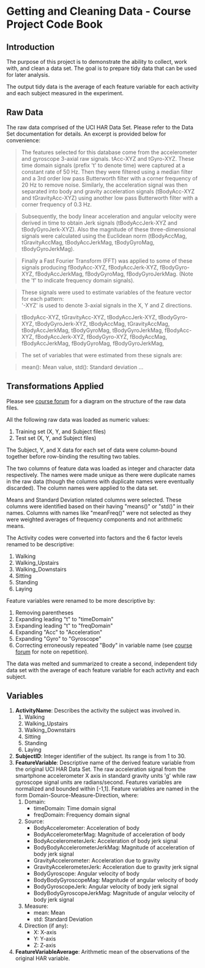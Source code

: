 Getting and Cleaning Data - Course Project Code Book
====================================================


Introduction
----
The purpose of this project is to demonstrate the ability to collect, work with, and clean a data set. The goal is to prepare tidy data that can be used for later analysis.

The output tidy data is the average of each feature variable for each activity and each subject measured in the experiment.


Raw Data
----
The raw data comprised of the UCI HAR Data Set. Please refer to the Data Set documentation for details. An excerpt is provided below for convenience:

> The features selected for this database come from the accelerometer and gyroscope 3-axial raw signals. tAcc-XYZ and tGyro-XYZ. These time domain signals (prefix 't' to denote time) were captured at a constant rate of 50 Hz. Then they were filtered using a median filter and a 3rd order low pass Butterworth filter with a corner frequency of 20 Hz to remove noise. Similarly, the acceleration signal was then separated into body and gravity acceleration signals (tBodyAcc-XYZ and tGravityAcc-XYZ) using another low pass Butterworth filter with a corner frequency of 0.3 Hz. 
    
> Subsequently, the body linear acceleration and angular velocity were derived in time to obtain Jerk signals (tBodyAccJerk-XYZ and tBodyGyroJerk-XYZ). Also the magnitude of these three-dimensional signals were calculated using the Euclidean norm (tBodyAccMag, tGravityAccMag, tBodyAccJerkMag, tBodyGyroMag, tBodyGyroJerkMag). 
    
> Finally a Fast Fourier Transform (FFT) was applied to some of these signals producing fBodyAcc-XYZ, fBodyAccJerk-XYZ, fBodyGyro-XYZ, fBodyAccJerkMag, fBodyGyroMag, fBodyGyroJerkMag. (Note the 'f' to indicate frequency domain signals). 
    
> These signals were used to estimate variables of the feature vector for each pattern:  
    '-XYZ' is used to denote 3-axial signals in the X, Y and Z directions.

> tBodyAcc-XYZ, 
tGravityAcc-XYZ,
tBodyAccJerk-XYZ,
tBodyGyro-XYZ,
tBodyGyroJerk-XYZ,
tBodyAccMag,
tGravityAccMag,
tBodyAccJerkMag,
tBodyGyroMag,
tBodyGyroJerkMag,
fBodyAcc-XYZ,
fBodyAccJerk-XYZ,
fBodyGyro-XYZ,
fBodyAccMag,
fBodyAccJerkMag,
fBodyGyroMag,
fBodyGyroJerkMag,

> The set of variables that were estimated from these signals are: 

> mean(): Mean value,
> std(): Standard deviation
> ...

Transformations Applied
-------

Please see [course forum](https://class.coursera.org/getdata-016/forum/thread?thread_id=50#comment-333) for a diagram on the structure of the raw data files. 

All the following raw data was loaded as numeric values:

1. Training set (X, Y, and Subject files)
2. Test set (X, Y, and Subject files)

The Subject, Y, and X data for each set of data were column-bound together before row-binding the resulting two tables.

The two columns of feature data was loaded as integer and character data respectively. The names were made unique as there were duplicate names in the raw data (though the columns with duplicate names were eventually discarded). The column names were applied to the data set. 

Means and Standard Deviation related columns were selected. These columns were identified based on their having "means()" or "std()" in their names. Columns with names like "meanFreq()" were not selected as they were weighted averages of frequency components and not arithmetic means. 

The Activity codes were converted into factors and the 6 factor levels renamed to be descriptive:

1. Walking
2. Walking_Upstairs
3. Walking_Downstairs
4. Sitting
5. Standing
6. Laying

Feature variables were renamed to be more descriptive by:

1. Removing parentheses 
2. Expanding leading "t" to "timeDomain"
3. Expanding leading "t" to "freqDomain"
4. Expanding "Acc" to "Acceleration"
5. Expanding "Gyro" to "Gyroscope"
6. Correcting erroneously repeated "Body" in variable name (see [course forum](https://class.coursera.org/getdata-016/forum/thread?thread_id=50#comment-382) for note on repetition). 

The data was melted and summarized to create a second, independent tidy data set with the average of each feature variable for each activity and each subject.

Variables
----

1. **ActivityName**: Describes the activity the subject was involved in. 
    1. Walking
    2. Walking_Upstairs
    3. Walking_Downstairs
    4. Sitting
    5. Standing
    6. Laying
2. **SubjectID**: Integer identifier of the subject. Its range is from 1 to 30.
3. **FeatureVariable**: Descriptive name of the derived feature variable from the original UCI HAR Data Set. The raw acceleration signal from the smartphone accelerometer X axis in standard gravity units 'g' while raw gyroscope signal units are radians/second. Features variables are normalized and bounded within [-1,1]. Feature variables are named in the form Domain-Source-Measure-Direction, where:
    1. Domain: 
        * timeDomain: Time domain signal
        * freqDomain: Frequency domain signal
    2. Source: 
        * BodyAccelerometer: Acceleration of body
        * BodyAccelerometerMag: Magnitude of acceleration of body
        * BodyAccelerometerJerk: Acceleration of body jerk signal
        * BodyBodyAccelerometerJerkMag: Magnitude of acceleration of body jerk signal
        * GravityAccelerometer: Acceleration due to gravity
        * GravityAccelerometerJerk: Acceleration due to gravity jerk signal
        * BodyGyroscope: Angular velocity of body
        * BodyBodyGyroscopeMag: Magnitude of angular velocity of body
        * BodyGyroscopeJerk: Angular velocity of body jerk signal
        * BodyBodyGyroscopeJerkMag: Magnitude of angular velocity of body jerk signal
    3. Measure:
        * mean: Mean
        * std: Standard Deviation
    4. Direction (if any):
        * X: X-axis
        * Y: Y-axis
        * Z: Z-axis
4. **FeatureVariableAverage**: Arithmetic mean of the observations of the original HAR variable. 
